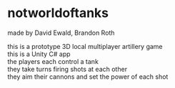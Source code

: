 # notworldoftanks
made by David Ewald, Brandon Roth

this is a prototype 3D local multiplayer artillery game <br />
this is a Unity C# app <br />
the players each control a tank <br />
they take turns firing shots at each other <br />
they aim their cannons and set the power of each shot <br />
